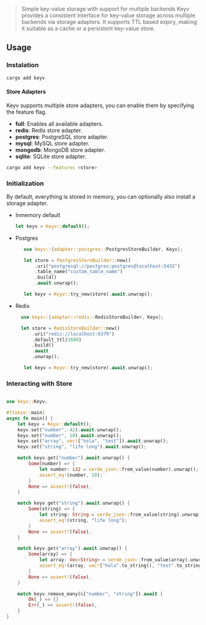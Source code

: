 > Simple key-value storage with support for multiple backends
> Keyv provides a consistent interface for key-value storage across multiple backends via storage adapters. It supports
> TTL based expiry, making it suitable as a cache or a persistent key-value store.

## Usage

### Instalation

```bash
cargo add keyv
```

#### Store Adapters

Keyv supports multiple store adapters, you can enable them by specifying the feature flag.

- **full**: Enables all available adapters.
- **redis**: Redis store adapter.
- **postgres**: PostgreSQL store adapter.
- **mysql**: MySQL store adapter.
- **mongodb**: MongoDB store adapter.
- **sqlite**: SQLite store adapter.

```bash
cargo add keyv --features <store>
```

### Initialization

By default, everything is stored in memory, you can optionally also install a storage adapter.

- Inmemory default
  ```rust
  let keyv = Keyv::default();
  ```
- Postgres

  ```rust
     use keyv::{adapter::postgres::PostgresStoreBuilder, Keyv};

     let store = PostgresStoreBuilder::new()
         .uri("postgresql://postgres:postgres@localhost:5432")
         .table_name("custom_table_name")
         .build()
         .await.unwrap();

     let keyv = Keyv::try_new(store).await.unwrap();
  ```

- Redis

  ```rust
    use keyv::{adapter::redis::RedisStoreBuilder, Keyv};

    let store = RedisStoreBuilder::new()
        .uri("redis://localhost:6379")
        .default_ttl(3600)
        .build()
        .await
        .unwrap();

     let keyv = Keyv::try_new(store).await.unwrap();
  ```

### Interacting with Store

```rust

use keyv::Keyv;

#[tokio::main]
async fn main() {
    let keyv = Keyv::default();
    keyv.set("number", 42).await.unwrap();
    keyv.set("number", 10).await.unwrap();
    keyv.set("array", vec!["hola", "test"]).await.unwrap();
    keyv.set("string", "life long").await.unwrap();

    match keyv.get("number").await.unwrap() {
        Some(number) => {
            let number: i32 = serde_json::from_value(number).unwrap();
            assert_eq!(number, 10);
        }
        None => assert!(false),
    }

    match keyv.get("string").await.unwrap() {
        Some(string) => {
            let string: String = serde_json::from_value(string).unwrap();
            assert_eq!(string, "life long");
        }
        None => assert!(false),
    }

    match keyv.get("array").await.unwrap() {
        Some(array) => {
            let array: Vec<String> = serde_json::from_value(array).unwrap();
            assert_eq!(array, vec!["hola".to_string(), "test".to_string()])
        }
        None => assert!(false),
    }

    match keyv.remove_many(&["number", "string"]).await {
        Ok(_) => {}
        Err(_) => assert!(false),
    }
}
```
